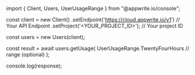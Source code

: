 import { Client, Users, UserUsageRange } from "@appwrite.io/console";

const client = new Client()
    .setEndpoint('https://cloud.appwrite.io/v1') // Your API Endpoint
    .setProject('&lt;YOUR_PROJECT_ID&gt;'); // Your project ID

const users = new Users(client);

const result = await users.getUsage(
    UserUsageRange.TwentyFourHours // range (optional)
);

console.log(response);
